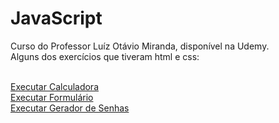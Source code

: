 # JavaScript

Curso do Professor Luíz Otávio Miranda, disponível na Udemy.<br>
Alguns dos exercícios que tiveram html e css:<br>

<br><a href="https://fercastor.github.io/JavaScript-Udemy/aula059/index.html" target="_blank">Executar Calculadora
<br><a href="https://fercastor.github.io/JavaScript-Udemy/aula085/index.html" target="_blank">Executar Formulário
<br><a href="https://fercastor.github.io/JavaScript-Udemy/aula096-gerador-de-senhas/public/index.html" target="_blank">Executar Gerador de Senhas

